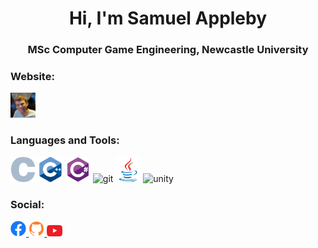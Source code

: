 <h1 align="center">Hi, I'm Samuel Appleby</h1>
<h3 align="center">MSc Computer Game Engineering, Newcastle University</h3>

<h3 align="left">Website:</h3>
<a href = "https://samuelappleby.github.io/SamuelAppleby/"> <img src="img/me.jpg" alt="c" width="40" height="40"/> </a>

<h3 align="left">Languages and Tools:</h3>
<p align="left"> <img src="https://raw.githubusercontent.com/devicons/devicon/master/icons/c/c-original.svg" alt="c" width="40" height="40"/> 
<img src="https://raw.githubusercontent.com/devicons/devicon/master/icons/cplusplus/cplusplus-original.svg" alt="cplusplus" width="40" height="40"/> 
<img src="https://raw.githubusercontent.com/devicons/devicon/master/icons/csharp/csharp-original.svg" alt="csharp" width="40" height="40"/> 
<img src="https://www.vectorlogo.zone/logos/git-scm/git-scm-icon.svg" alt="git" width="40" height="40"/> 
<img src="https://raw.githubusercontent.com/devicons/devicon/master/icons/java/java-original.svg" alt="java" width="40" height="40"/>
<img src="https://www.vectorlogo.zone/logos/unity3d/unity3d-icon.svg" alt="unity" width="40" height="40"/> </p>

<h3 align="left">Social:</h3>
<p align="left">
 <a href="https://www.facebook.com/sam.appleby.92/">
                                            <img src="img/facebook.png" alt="Facebook" onmouseover="this.src='img/facebook.png'"
                                                 onmouseout="this.src='img/facebook1.png'" width="5%" height="5%">
                                        </a>
                                        <a href="https://github.com/SamuelAppleby">
                                            <img src="img/github.png" alt="Github" onmouseover="this.src='img/github.png'"
                                                 onmouseout="this.src='img/github1.png'" width="5%" height="5%">
                                        </a>
                                        <a href="https://www.youtube.com/channel/UCTYYNu3L4w2ydM7KhX6sFMw">
                                            <img src="img/youtube.png" alt="Youtube" onmouseover="this.src='img/youtube.png'"
                                                 onmouseout="this.src='img/youtube1.png'" width="5%" height="5%">
                                        </a>
</p>
